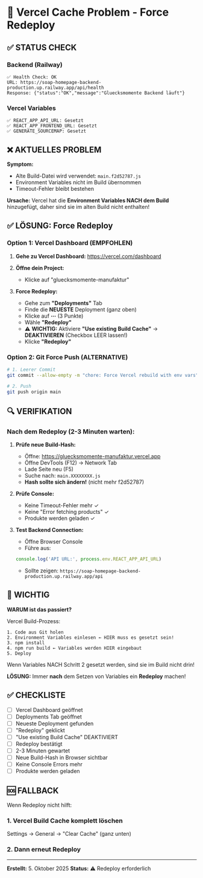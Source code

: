 # 🔧 Vercel Cache Problem - Force Redeploy

## ✅ STATUS CHECK

### Backend (Railway)
```
✅ Health Check: OK
URL: https://soap-homepage-backend-production.up.railway.app/api/health
Response: {"status":"OK","message":"Gluecksmomente Backend läuft"}
```

### Vercel Variables
```
✅ REACT_APP_API_URL: Gesetzt
✅ REACT_APP_FRONTEND_URL: Gesetzt  
✅ GENERATE_SOURCEMAP: Gesetzt
```

## ❌ AKTUELLES PROBLEM

**Symptom:**
- Alte Build-Datei wird verwendet: `main.f2d52787.js`
- Environment Variables nicht im Build übernommen
- Timeout-Fehler bleibt bestehen

**Ursache:**
Vercel hat die **Environment Variables NACH dem Build** hinzugefügt, daher sind sie im alten Build nicht enthalten!

## ✅ LÖSUNG: Force Redeploy

### Option 1: Vercel Dashboard (EMPFOHLEN)

1. **Gehe zu Vercel Dashboard:**
   https://vercel.com/dashboard

2. **Öffne dein Project:**
   - Klicke auf "gluecksmomente-manufaktur"

3. **Force Redeploy:**
   - Gehe zum **"Deployments"** Tab
   - Finde die **NEUESTE** Deployment (ganz oben)
   - Klicke auf **⋯** (3 Punkte)
   - Wähle **"Redeploy"**
   - ⚠️ **WICHTIG:** Aktiviere **"Use existing Build Cache"** → **DEAKTIVIEREN** (Checkbox LEER lassen!)
   - Klicke **"Redeploy"**

### Option 2: Git Force Push (ALTERNATIVE)

```bash
# 1. Leerer Commit
git commit --allow-empty -m "chore: Force Vercel rebuild with env vars"

# 2. Push
git push origin main
```

## 🔍 VERIFIKATION

### Nach dem Redeploy (2-3 Minuten warten):

1. **Prüfe neue Build-Hash:**
   - Öffne: https://gluecksmomente-manufaktur.vercel.app
   - Öffne DevTools (F12) → Network Tab
   - Lade Seite neu (F5)
   - Suche nach: `main.XXXXXXXX.js` 
   - **Hash sollte sich ändern!** (nicht mehr f2d52787)

2. **Prüfe Console:**
   - Keine Timeout-Fehler mehr ✓
   - Keine "Error fetching products" ✓
   - Produkte werden geladen ✓

3. **Test Backend Connection:**
   - Öffne Browser Console
   - Führe aus:
   ```javascript
   console.log('API URL:', process.env.REACT_APP_API_URL)
   ```
   - Sollte zeigen: `https://soap-homepage-backend-production.up.railway.app/api`

## 🚨 WICHTIG

**WARUM ist das passiert?**

Vercel Build-Prozess:
```
1. Code aus Git holen
2. Environment Variables einlesen ← HIER muss es gesetzt sein!
3. npm install
4. npm run build ← Variables werden HIER eingebaut
5. Deploy
```

Wenn Variables NACH Schritt 2 gesetzt werden, sind sie im Build nicht drin!

**LÖSUNG:** Immer **nach** dem Setzen von Variables ein **Redeploy** machen!

## ✅ CHECKLISTE

- [ ] Vercel Dashboard geöffnet
- [ ] Deployments Tab geöffnet
- [ ] Neueste Deployment gefunden
- [ ] "Redeploy" geklickt
- [ ] "Use existing Build Cache" DEAKTIVIERT
- [ ] Redeploy bestätigt
- [ ] 2-3 Minuten gewartet
- [ ] Neue Build-Hash in Browser sichtbar
- [ ] Keine Console Errors mehr
- [ ] Produkte werden geladen

## 🆘 FALLBACK

Wenn Redeploy nicht hilft:

### 1. Vercel Build Cache komplett löschen

Settings → General → "Clear Cache" (ganz unten)

### 2. Dann erneut Redeploy

---

**Erstellt:** 5. Oktober 2025
**Status:** ⚠️ Redeploy erforderlich
